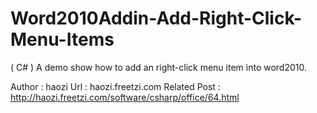 Word2010Addin-Add-Right-Click-Menu-Items
========================================

( C# ) A demo show how to add an right-click menu item into word2010.

Author : haozi
Url : haozi.freetzi.com
Related Post : http://haozi.freetzi.com/software/csharp/office/64.html
